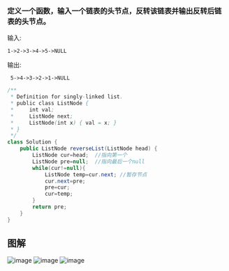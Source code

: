 ### 定义一个函数，输入一个链表的头节点，反转该链表并输出反转后链表的头节点。

 
 

输入: 

```in
1->2->3->4->5->NULL
```

输出:

```out
 5->4->3->2->1->NULL
```


```Java
/**
 * Definition for singly-linked list.
 * public class ListNode {
 *     int val;
 *     ListNode next;
 *     ListNode(int x) { val = x; }
 * }
 */
class Solution {
    public ListNode reverseList(ListNode head) {
        ListNode cur=head;  //指向第一个
        ListNode pre=null;  //指向最后一个null
        while(cur!=null){
            ListNode temp=cur.next; //暂存节点
            cur.next=pre;
            pre=cur;
            cur=temp;
        }
        return pre;
    }
}
```
## 图解
![image](https://user-images.githubusercontent.com/62934005/115345411-59b9e280-a1e1-11eb-8586-95c8f69ff6c6.png)
![image](https://user-images.githubusercontent.com/62934005/115345483-7229fd00-a1e1-11eb-8a9d-43043a83c57c.png)
![image](https://user-images.githubusercontent.com/62934005/115345500-781fde00-a1e1-11eb-92a4-221051535489.png)


